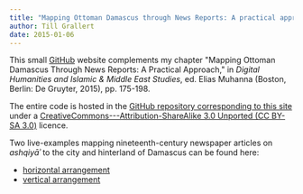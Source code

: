 ```yaml
---
title: "Mapping Ottoman Damascus through News Reports: A practical approach"
author: Till Grallert
date: 2015-01-06
---
```


This small [GitHub](https://www.github.com) website complements my chapter "Mapping Ottoman Damascus Through News Reports: A Practical Approach," in *Digital Humanities and Islamic & Middle East Studies*, ed. Elias Muhanna (Boston, Berlin: De Gruyter, 2015), pp. 175-198.

The entire code is hosted in the [GitHub repository corresponding to this site](https://github.com/tillgrallert/MappingOttomanDamascus2014) under a [CreativeCommons---Attribution-ShareAlike 3.0 Unported (CC BY-SA 3.0)](http://creativecommons.org/licenses/by-sa/3.0/) licence.

Two live-examples mapping nineteenth-century newspaper articles on *ashqiyāʾ* to the city and hinterland of Damascus can be found here:

- [horizontal arrangement](http://tillgrallert.github.io/MappingOttomanDamascus2014/html/simileMapTableH-ashqiya.html)
- [vertical arrangement](http://tillgrallert.github.io/MappingOttomanDamascus2014/html/simileMapTableV-ashqiya.html)
